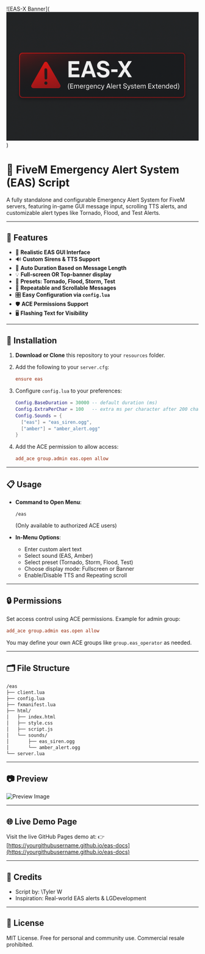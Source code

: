 ![EAS-X Banner](![EAS-X Banner](https://raw.githubusercontent.com/Acid642/EAS-X-Emergency-Alert-System-Extended-FiveM/main/banner.png))

# 📢 FiveM Emergency Alert System (EAS) Script

A fully standalone and configurable Emergency Alert System for FiveM servers, featuring in-game GUI message input, scrolling TTS alerts, and customizable alert types like Tornado, Flood, and Test Alerts.

---

## 🚀 Features

* 📜 **Realistic EAS GUI Interface**
* 🔊 **Custom Sirens & TTS Support**
* 🧠 **Auto Duration Based on Message Length**
* 💡 **Full-screen OR Top-banner display**
* 🧾 **Presets: Tornado, Flood, Storm, Test**
* 🔁 **Repeatable and Scrollable Messages**
* 🎛️ **Easy Configuration via `config.lua`**
* 🛡️ **ACE Permissions Support**
* 🖥️ **Flashing Text for Visibility**

---

## 🧩 Installation

1. **Download or Clone** this repository to your `resources` folder.
2. Add the following to your `server.cfg`:

   ```cfg
   ensure eas
   ```
3. Configure `config.lua` to your preferences:

   ```lua
   Config.BaseDuration = 30000 -- default duration (ms)
   Config.ExtraPerChar = 100   -- extra ms per character after 200 chars
   Config.Sounds = {
     ["eas"] = "eas_siren.ogg",
     ["amber"] = "amber_alert.ogg"
   }
   ```
4. Add the ACE permission to allow access:

   ```cfg
   add_ace group.admin eas.open allow
   ```

---

## 📋 Usage

* **Command to Open Menu**:

  ```
  /eas
  ```

  (Only available to authorized ACE users)

* **In-Menu Options**:

  * Enter custom alert text
  * Select sound (EAS, Amber)
  * Select preset (Tornado, Storm, Flood, Test)
  * Choose display mode: Fullscreen or Banner
  * Enable/Disable TTS and Repeating scroll

---

## 🔒 Permissions

Set access control using ACE permissions. Example for admin group:

```cfg
add_ace group.admin eas.open allow
```

You may define your own ACE groups like `group.eas_operator` as needed.

---

## 🗂️ File Structure

```
/eas
├── client.lua
├── config.lua
├── fxmanifest.lua
├── html/
│   ├── index.html
│   ├── style.css
│   ├── script.js
│   └── sounds/
│       ├── eas_siren.ogg
│       └── amber_alert.ogg
└── server.lua
```

---

## 📷 Preview

![Preview Image](https://yourdomain.github.io/eas-docs/preview.png)

---

## 🌐 Live Demo Page

Visit the live GitHub Pages demo at:
👉 [https://yourgithubusername.github.io/eas-docs](https://yourgithubusername.github.io/eas-docs)

---

## 🤝 Credits

* Script by: \Tyler W
* Inspiration: Real-world EAS alerts & LGDevelopment

---

## 📄 License

MIT License. Free for personal and community use. Commercial resale prohibited.
